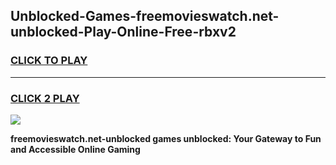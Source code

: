 
## Unblocked-Games-freemovieswatch.net-unblocked-Play-Online-Free-rbxv2
<h3>
<a href="https://premium76.site?title=freemovieswatch.net-unblocked&ref=26A">CLICK TO PLAY</a></h3>
<hr>

<h3>
<a href="https://premium76.site?title=freemovieswatch.net-unblocked&ref=26A">CLICK 2 PLAY</a>
  
</h3>

<a href="https://premium76.site?title=freemovieswatch.net-unblocked&ref=26A"><img src="https://clearcache.store/games.png"></a>


**freemovieswatch.net-unblocked games unblocked: Your Gateway to Fun and Accessible Online Gaming**
